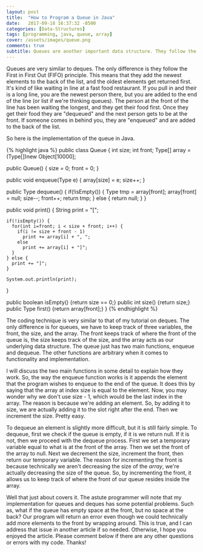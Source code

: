 ```yaml
---
layout: post
title:  "How to Program a Queue in Java"
date:   2017-09-18 16:37:32 -0500
categories: [Data-Structures]
tags: [programming, java, queue, array]
cover: /assets/images/queue.png
comments: true
subtitle: Queues are another important data structure. They follow the First in First Out (FIFO) principle... Read more
---
```

Queues are very similar to deques. The only difference is they follow the First in First Out (FIFO) principle. This means that they add the newest elements to the back of the list, and the oldest elements get returned first. It's kind of like waiting in line at a fast food restaurant. If you pull in and their is a long line, you are the newest person there, but you are added to the end of the line (or list if we're thinking queues). The person at the front of the line has been waiting the longest, and they get their food first. Once they get their food they are "dequeued" and the next person gets to be at the front. If someone comes in behind you, they are "enqueued" and are added to the back of the list.

So here is the implementation of the queue in Java.

{% highlight java %}
public class Queue<Type> {
  int size;
  int front;
  Type[] array = (Type[])new Object[10000];

  public Queue() {
    size = 0;
    front = 0;
  }

  public void enqueue(Type e) {
    array[size] = e;
    size++;
  }

  public Type dequeue() {
    if(!isEmpty()) {
      Type tmp = array[front];
      array[front] = null;
      size--;
      front++;
      return tmp;
    } else {
      return null;
    }
  }

  public void print() {
    String print = "[";

    if(!isEmpty()) {
      for(int i=front; i < size + front; i++) {
        if(i != size + front - 1)
          print += array[i] + ", ";
        else
          print += array[i] + "]";
      }
    } else {
      print += "]";
    }

    System.out.println(print);
  }

  public boolean isEmpty() {return size == 0;}
  public int size() {return size;}
  public Type first() {return array[front];}
}
{% endhighlight %}

The coding technique is very similar to that of my tutorial on deques. The only difference is for queues, we have to keep track of three variables, the front, the size, and the array. The front keeps track of where the front of the queue is, the size keeps track of the size, and the array acts as our underlying data structure. The queue just has two main functions, enqueue and dequeue. The other functions are arbitrary when it comes to functionality and implementation.

I will discuss the two main functions in some detail to explain how they work. So, the way the enqueue function works is it appends the element that the program wishes to enqueue to the end of the queue. It does this by saying that the array at index size is equal to the element. Now, you may wonder why we don't use size - 1, which would be the last index in the array. The reason is because we're adding an element. So, by adding it to size, we are actually adding it to the slot right after the end. Then we increment the size. Pretty easy.

To dequeue an element is slightly more difficult, but it is still fairly simple. To dequeue, first we check if the queue is empty, if it is we return null. If it is not, then we proceed with the dequeue process. First we set a temporary variable equal to what is at the front of the array. Then we set the front of the array to null. Next we decrement the size, increment the front, then return our temporary variable. The reason for incrementing the front is because technically we aren't decreasing the size of the <i>array</i>, we're actually decreasing the size of the queue. So, by incrementing the front, it allows us to keep track of where the front of our queue resides inside the array.

Well that just about covers it. The astute programmer will note that my implementation for queues and deques has some potential problems. Such as, what if the queue has empty space at the front, but no space at the back? Our program will return an error even though we could technically add more elements to the front by wrapping around. This is true, and I can address that issue in another article if so needed. Otherwise, I hope you enjoyed the article. Please comment below if there are any other questions or errors with my code. Thanks!

